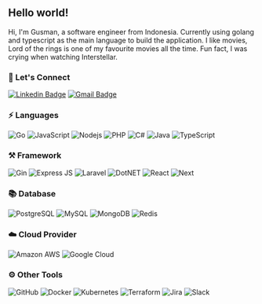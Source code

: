 ## Hello world!

Hi, I'm Gusman, a software engineer from Indonesia. Currently using golang and typescript as the main language to build the application. I like movies, Lord of the rings is one of my favourite movies all the time. Fun fact, I was crying when watching Interstellar.


### 🔌 Let's Connect
[![Linkedin Badge](https://img.shields.io/badge/-gusmanwidodo-0077b5?style=flat-square&logo=Linkedin&logoColor=white&link=https://www.linkedin.com/in/gusmanwidodo/)](https://www.linkedin.com/in/gusmanwidodo/)
[![Gmail Badge](https://img.shields.io/badge/-gusmanwidodo@gmail.com-dd4b39?style=flat-square&logo=Gmail&logoColor=white&link=mailto:gusmanwidodo@gmail.com)](mailto:gusmanwidodo@gmail.com)

### ⚡ Languages
![Go](https://img.shields.io/static/v1?style=flat-square&color=18181B&labelColor=18181B&label=&message=Go&logo=go)
![JavaScript](https://img.shields.io/static/v1?style=flat-square&color=18181B&labelColor=18181B&label=&message=JavaScript&logo=javascript)
![Nodejs](https://img.shields.io/static/v1?style=flat-square&color=18181B&labelColor=18181B&label=&message=Node.JS&logo=node.js)
![PHP](https://img.shields.io/static/v1?style=flat-square&color=18181B&labelColor=18181B&label=&message=PHP&logo=php)
![C#](https://img.shields.io/static/v1?style=flat-square&color=18181B&labelColor=18181B&label=&message=C%23&logo=csharp)
![Java](https://img.shields.io/static/v1?style=flat-square&color=18181B&labelColor=18181B&label=&message=Java&logo=Java)
![TypeScript](https://img.shields.io/static/v1?style=flat-square&color=18181B&labelColor=18181B&label=&message=TypeScript&logo=typescript)

### ⚒️ Framework
![Gin](https://img.shields.io/static/v1?style=flat-square&color=18181B&labelColor=18181B&label=&message=Gin&logo=Gin)
![Express JS](https://img.shields.io/static/v1?style=flat-square&color=18181B&labelColor=18181B&label=&message=Express&logo=express)
![Laravel](https://img.shields.io/static/v1?style=flat-square&color=18181B&labelColor=18181B&label=&message=Laravel&logo=laravel)
![DotNET](https://img.shields.io/static/v1?style=flat-square&color=18181B&labelColor=18181B&label=&message=.NET&logo=dotnet)
![React](https://img.shields.io/static/v1?style=flat-square&color=18181B&labelColor=18181B&label=&message=React&logo=react)
![Next](https://img.shields.io/static/v1?style=flat-square&color=18181B&labelColor=18181B&label=&message=Next&logo=next.js)

### 📚 Database
![PostgreSQL](https://img.shields.io/static/v1?style=flat-square&color=18181B&labelColor=18181B&label=&message=PostgreSQL&logo=postgresql)
![MySQL](https://img.shields.io/static/v1?style=flat-square&color=18181B&labelColor=18181B&label=&message=MySQL&logo=mysql)
![MongoDB](https://img.shields.io/static/v1?style=flat-square&color=18181B&labelColor=18181B&label=&message=MongoDB&logo=mongodb)
![Redis](https://img.shields.io/static/v1?style=flat-square&color=18181B&labelColor=18181B&label=&message=Redis&logo=redis)

### ☁️ Cloud Provider
![Amazon AWS](https://img.shields.io/static/v1?style=flat-square&color=18181B&labelColor=18181B&label=&message=Amazon+AWS&logo=amazonaws)
![Google Cloud](https://img.shields.io/static/v1?style=flat-square&color=18181B&labelColor=18181B&label=&message=Google+Cloud&logo=googlecloud)

### ⚙️ Other Tools
![GitHub](https://img.shields.io/static/v1?style=flat-square&color=18181B&labelColor=18181B&label=&message=GitHub&logo=github)
![Docker](https://img.shields.io/static/v1?style=flat-square&color=18181B&labelColor=18181B&label=&message=Docker&logo=docker)
![Kubernetes](https://img.shields.io/static/v1?style=flat-square&color=18181B&labelColor=18181B&label=&message=Kubernetes&logo=kubernetes)
![Terraform](https://img.shields.io/static/v1?style=flat-square&color=18181B&labelColor=18181B&label=&message=Terraform&logo=Terraform)
![Jira](https://img.shields.io/static/v1?style=flat-square&color=18181B&labelColor=18181B&label=&message=Jira&logo=Jira)
![Slack](https://img.shields.io/static/v1?style=flat-square&color=18181B&labelColor=18181B&label=&message=Slack&logo=Slack)
